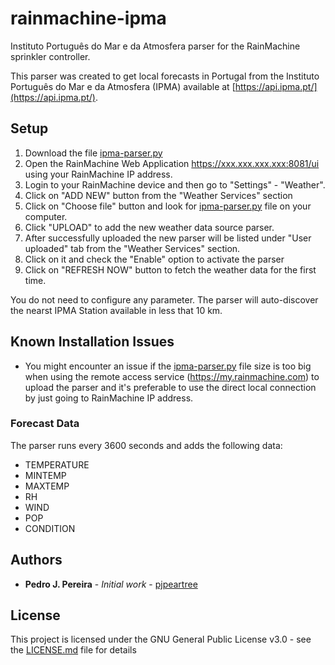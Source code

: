 # rainmachine-ipma
Instituto Português do Mar e da Atmosfera parser for the RainMachine sprinkler controller.

This parser was created to get local forecasts in Portugal from the Instituto Português do Mar e da Atmosfera (IPMA) available at [https://api.ipma.pt/](https://api.ipma.pt/).

## Setup
1. Download the file [ipma-parser.py](https://raw.githubusercontent.com/pjpeartree/rainmachine-ipma/master/ipma-parser.py)
2. Open the RainMachine Web Application https://xxx.xxx.xxx.xxx:8081/ui using your RainMachine IP address.
3. Login to your RainMachine device and then go to "Settings" - "Weather".
4. Click on "ADD NEW" button from the "Weather Services" section
5. Click on "Choose file" button and look for [ipma-parser.py](https://raw.githubusercontent.com/pjpeartree/rainmachine-ipma/master/ipma-parser.py) file on your computer.
6. Click "UPLOAD" to add the new weather data source parser.
7. After successfully uploaded the new parser will be listed under "User uploaded" tab from the "Weather Services" section.
8. Click on it and check the "Enable" option to activate the parser
9. Click on "REFRESH NOW" button to fetch the weather data for the first time.

You do not need to configure any parameter. The parser will auto-discover the nearst IPMA Station available in less that 10 km.

## Known Installation Issues
* You might encounter an issue if the [ipma-parser.py](https://raw.githubusercontent.com/pjpeartree/rainmachine-ipma/master/ipma-parser.py) file size is too big when using the remote access service (https://my.rainmachine.com) to upload the parser and it's preferable to use the direct local connection by just going to RainMachine IP address.
 
### Forecast Data
The parser runs every 3600 seconds and adds the following data:

* TEMPERATURE
* MINTEMP
* MAXTEMP
* RH
* WIND
* POP
* CONDITION

## Authors

* **Pedro J. Pereira** - *Initial work* - [pjpeartree](https://github.com/pjpeartree)


## License

This project is licensed under the GNU General Public License v3.0 - see the [LICENSE.md](LICENSE.md) file for details
